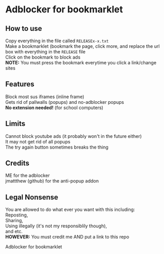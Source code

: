 # Adblocker for bookmarklet

## How to use
Copy everything in the file called `RELEASEx-x.txt`  
Make a bookmarklet (bookmark the page, click more, and replace the url box with everything in the `RELEASE` file  
Click on the bookmark to block ads   
**NOTE:** You must press the bookmark everytime you click a link/change sites  

## Features
Block most sus iframes (inline frame)  
Gets rid of pallwalls (popups) and no-adblocker popups  
**No extension needed!** (for school computers)  

## Limits
Cannot block youtube ads (it probably won't in the future either)  
It may not get rid of all popups  
The try again button sometimes breaks the thing  

## Credits
ME for the adblocker  
jmattthew (github) for the anti-popup addon  

## Legal Nonsense
You are allowed to do what ever you want with this including:  
Reposting,  
Sharing,  
Using illegally (it's not my responsiblily though),  
and etc.  
**HOWEVER:** You must credit me AND put a link to this repo  

Adblocker for bookmarklet

